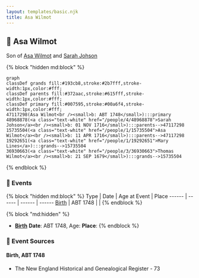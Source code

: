 ```yaml
---
layout: templates/basic.njk
title: Asa Wilmot
---
```

## 🔵 Asa Wilmot

Son of [Asa Wilmot](/people/1/15735504) and [Sarah Johson](/people/4/48968878)

{% block "hidden md:block" %}
```mermaid
graph
classDef grands fill:#193cb8,stroke:#2b7fff,stroke-width:1px,color:#fff;
classDef parents fill:#372aac,stroke:#615fff,stroke-width:1px,color:#fff;
classDef primary fill:#007595,stroke:#00a6f4,stroke-width:1px,color:#fff;
47117298(Asa Wilmot<br /><small>b: ABT 1748</small>):::primary
48968878(<a class="text-white" href="/people/4/48968878">Sarah Johson</a><br /><small>b: 01 NOV 1716</small>):::parents-->47117298
15735504(<a class="text-white" href="/people/1/15735504">Asa Wilmot</a><br /><small>b: 11 APR 1716</small>):::parents-->47117298
19292651(<a class="text-white" href="/people/1/19292651">Mary Lines</a>):::grands-->15735504
36930663(<a class="text-white" href="/people/3/36930663">Thomas Wilmot</a><br /><small>b: 21 SEP 1679</small>):::grands-->15735504
```
{% endblock %}

### 📆 Events

{% block "hidden md:block" %}
Type | Date | Age at Event | Place
------ | ------ | ------ | ------
[Birth](#event-event-2) | ABT 1748 |  |
{% endblock %}

{% block "md:hidden" %}
- **[Birth](#event-event-2)**
**Date**: ABT 1748, Age:
**Place**:
{% endblock %}

### 📰 Event Sources

#### <a id="event-event-2"></a> Birth, ABT 1748
* The New England Historical and Genealogical Register  - 73